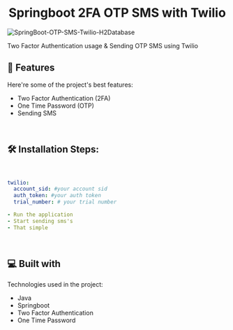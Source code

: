 <h1 align="center" id="title">Springboot 2FA OTP SMS with Twilio</h1>

![SpringBoot-OTP-SMS-Twilio-H2Database](https://socialify.git.ci/burakfircasiguzel/SpringBoot-OTP-SMS-Twilio-H2Database/image?description=1&descriptionEditable=Two%20Factor%20Authentication%20Usage%20%26%20Sending%20OTP%20SMS%20Using%20Twilio&font=Bitter&language=1&name=1&owner=1&pattern=Formal%20Invitation&stargazers=1&theme=Light)

<p id="description">Two Factor Authentication usage &amp; Sending OTP SMS using Twilio</p>

  
  
<h2>🧐 Features</h2>

Here're some of the project's best features:

*   Two Factor Authentication (2FA)
*   One Time Password (OTP)
*   Sending SMS
<br>

<h2>🛠️ Installation Steps:</h2>

<br>


```yml
twilio:
  account_sid: #your account sid
  auth_token: #your auth token
  trial_number: # your trial number

- Run the application
- Start sending sms's
- That simple
```
<br>

  
  
<h2>💻 Built with</h2>

Technologies used in the project:

*   Java
*   Springboot
*   Two Factor Authentication
*   One Time Password
